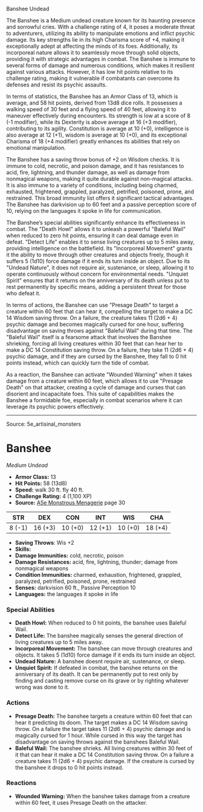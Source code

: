 <MonsterName/>Banshee</MonsterName>
<CreatureType/>Undead</CreatureType>

<summary>The Banshee is a Medium undead creature known for its haunting presence and sorrowful cries. With a challenge rating of 4, it poses a moderate threat to adventurers, utilizing its ability to manipulate emotions and inflict psychic damage. Its key strengths lie in its high Charisma score of +4, making it exceptionally adept at affecting the minds of its foes. Additionally, its incorporeal nature allows it to seamlessly move through solid objects, providing it with strategic advantages in combat. The Banshee is immune to several forms of damage and numerous conditions, which makes it resilient against various attacks. However, it has low hit points relative to its challenge rating, making it vulnerable if combatants can overcome its defenses and resist its psychic assaults.</summary>

<detail>

In terms of statistics, the Banshee has an Armor Class of 13, which is average, and 58 hit points, derived from 13d8 dice rolls. It possesses a walking speed of 30 feet and a flying speed of 40 feet, allowing it to maneuver effectively during encounters. Its strength is low at a score of 8 (-1 modifier), while its Dexterity is above average at 16 (+3 modifier), contributing to its agility. Constitution is average at 10 (+0), intelligence is also average at 12 (+1), wisdom is average at 10 (+0), and its exceptional Charisma of 18 (+4 modifier) greatly enhances its abilities that rely on emotional manipulation.

The Banshee has a saving throw bonus of +2 on Wisdom checks. It is immune to cold, necrotic, and poison damage, and it has resistances to acid, fire, lightning, and thunder damage, as well as damage from nonmagical weapons, making it quite durable against non-magical attacks. It is also immune to a variety of conditions, including being charmed, exhausted, frightened, grappled, paralyzed, petrified, poisoned, prone, and restrained. This broad immunity list offers it significant tactical advantages. The Banshee has darkvision up to 60 feet and a passive perception score of 10, relying on the languages it spoke in life for communication.

The Banshee’s special abilities significantly enhance its effectiveness in combat. The "Death Howl" allows it to unleash a powerful "Baleful Wail" when reduced to zero hit points, ensuring it can deal damage even in defeat. "Detect Life" enables it to sense living creatures up to 5 miles away, providing intelligence on the battlefield. Its "Incorporeal Movement" grants it the ability to move through other creatures and objects freely, though it suffers 5 (1d10) force damage if it ends its turn inside an object. Due to its "Undead Nature", it does not require air, sustenance, or sleep, allowing it to operate continuously without concern for environmental needs. "Unquiet Spirit" ensures that it returns on the anniversary of its death unless put to rest permanently by specific means, adding a persistent threat for those who defeat it.

In terms of actions, the Banshee can use "Presage Death" to target a creature within 60 feet that can hear it, compelling the target to make a DC 14 Wisdom saving throw. On a failure, the creature takes 11 (2d6 + 4) psychic damage and becomes magically cursed for one hour, suffering disadvantage on saving throws against "Baleful Wail" during that time. The "Baleful Wail" itself is a fearsome attack that involves the Banshee shrieking, forcing all living creatures within 30 feet that can hear her to make a DC 14 Constitution saving throw. On a failure, they take 11 (2d6 + 4) psychic damage, and if they are cursed by the Banshee, they fall to 0 hit points instead, which can quickly turn the tide of combat. 

As a reaction, the Banshee can activate "Wounded Warning" when it takes damage from a creature within 60 feet, which allows it to use "Presage Death" on that attacker, creating a cycle of damage and curses that can disorient and incapacitate foes. This suite of capabilities makes the Banshee a formidable foe, especially in combat scenarios where it can leverage its psychic powers effectively.</detail>



---

Source: 5e_artisinal_monsters

# Banshee

*Medium* *Undead*

- **Armor Class:** 13
- **Hit Points:** 58 (13d8)
- **Speed:** walk 30 ft. fly 40 ft.
- **Challenge Rating:** 4 (1,100 XP)
- **Source:** [A5e Monstrous Menagerie](https://enpublishingrpg.com/products/level-up-monstrous-menagerie-a5e) page 30

| STR | DEX | CON | INT | WIS | CHA |
| --- | --- | --- | --- | --- | --- |
| 8 (-1) | 16 (+3) | 10 (+0) | 12 (+1) | 10 (+0) | 18 (+4) |

- **Saving Throws**: Wis +2
- **Skills:** 
- **Damage Immunities:** cold, necrotic, poison
- **Damage Resistances:** acid, fire, lightning, thunder; damage from nonmagical weapons
- **Condition Immunities:** charmed, exhaustion, frightened, grappled, paralyzed, petrified, poisoned, prone, restrained
- **Senses:** darkvision 60 ft., Passive Perception 10
- **Languages:** the languages it spoke in life

### Special Abilities

- **Death Howl:** When reduced to 0 hit points, the banshee uses Baleful Wail.
- **Detect Life:** The banshee magically senses the general direction of living creatures up to 5 miles away.
- **Incorporeal Movement:** The banshee can move through creatures and objects. It takes 5 (1d10) force damage if it ends its turn inside an object.
- **Undead Nature:** A banshee doesnt require air, sustenance, or sleep.
- **Unquiet Spirit:** If defeated in combat, the banshee returns on the anniversary of its death. It can be permanently put to rest only by finding and casting remove curse on its grave or by righting whatever wrong was done to it.

### Actions

- **Presage Death:** The banshee targets a creature within 60 feet that can hear it  predicting its doom. The target makes a DC 14 Wisdom saving throw. On a failure  the target takes 11 (2d6 + 4) psychic damage and is magically cursed for 1 hour. While cursed in this way  the target has disadvantage on saving throws against the banshees Baleful Wail.
- **Baleful Wail:** The banshee shrieks. All living creatures within 30 feet of it that can hear it make a DC 14 Constitution saving throw. On a failure  a creature takes 11 (2d6 + 4) psychic damage. If the creature is cursed by the banshee  it drops to 0 hit points instead.

### Reactions

- **Wounded Warning:** When the banshee takes damage from a creature within 60 feet, it uses Presage Death on the attacker.




